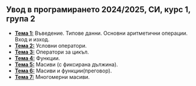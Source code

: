 ## Увод в програмирането 2024/2025, СИ, курс 1, група 2


- [**Тема 1:**](https://github.com/KristianIvanov24/Introduction-to-Programming-SE/tree/main/sem-01) Въведение. Типове данни. Основни аритметични операции. Вход и изход.
- [**Тема 2:**](https://github.com/KristianIvanov24/Introduction-to-Programming-SE/tree/main/sem-02) Условни оператори.
- [**Тема 3:**](https://github.com/KristianIvanov24/Introduction-to-Programming-SE/tree/main/sem-03) Оператори за цикъл.
- [**Тема 4:**](https://github.com/KristianIvanov24/Introduction-to-Programming-SE/tree/main/sem-04) Функции.
- [**Тема 5:**](https://github.com/KristianIvanov24/Introduction-to-Programming-SE/tree/main/sem-05) Масиви (с фиксирана дължина).
- [**Тема 6:**](https://github.com/KristianIvanov24/Introduction-to-Programming-SE/tree/main/sem-06) Масиви и функции(преговор).
- [**Тема 7:**](https://github.com/KristianIvanov24/Introduction-to-Programming-SE/tree/main/sem-07) Многомерни масиви.
